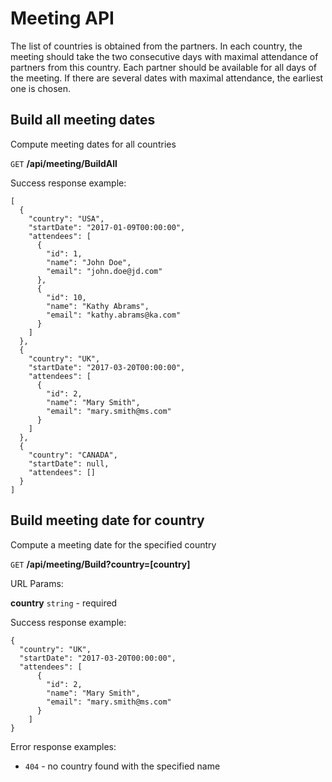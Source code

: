 # Meeting API

The list of countries is obtained from the partners.
In each country, the meeting should take the two consecutive days with maximal attendance of partners from this country. Each partner should be available for all days of the meeting. If there are several dates with maximal attendance, the earliest one is chosen.

## Build all meeting dates

Compute meeting dates for all countries

`GET` **/api/meeting/BuildAll**

Success response example:

```
[
  {
    "country": "USA",
    "startDate": "2017-01-09T00:00:00",
    "attendees": [
      {
        "id": 1,
        "name": "John Doe",
        "email": "john.doe@jd.com"
      },
      {
        "id": 10,
        "name": "Kathy Abrams",
        "email": "kathy.abrams@ka.com"
      }
    ]
  },
  {
    "country": "UK",
    "startDate": "2017-03-20T00:00:00",
    "attendees": [
      {
        "id": 2,
        "name": "Mary Smith",
        "email": "mary.smith@ms.com"
      }
    ]
  },
  {
    "country": "CANADA",
    "startDate": null,
    "attendees": []
  }
]
```

## Build meeting date for country

Compute a meeting date for the specified country

`GET` **/api/meeting/Build?country=[country]**

URL Params:

**country** `string` - required

Success response example:

```
{
  "country": "UK",
  "startDate": "2017-03-20T00:00:00",
  "attendees": [      
      {
        "id": 2,
        "name": "Mary Smith",
        "email": "mary.smith@ms.com"
      }
    ]
}
```

  Error response examples:
  * `404` - no country found with the specified name